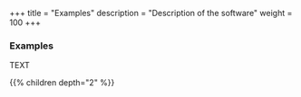 +++
title = "Examples"
description = "Description of the software"
weight = 100
+++

### Examples

TEXT


{{% children depth="2" %}}
